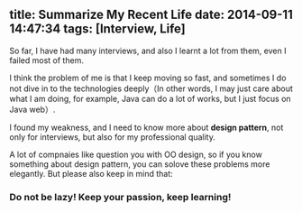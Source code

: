 title: Summarize My Recent Life
date: 2014-09-11 14:47:34
tags: [Interview, Life]
---
So far, I have had many interviews, and also I learnt a lot from them, even I failed most of them.
<!-- more -->

I think the problem of me is that I keep moving so fast, and sometimes I do not dive in to the technologies deeply（In other words, I may just care about what I am doing, for example, Java can do a lot of works, but I just focus on Java web）.

I found my weakness, and I need to know more about **design pattern**, not only for interviews, but also for my professional quality.

A lot of compnaies like question you with OO design, so if you know something about design pattern, you can solove these problems more elegantly. But please also keep in mind that:
### Do not be lazy! Keep your passion, keep learning!